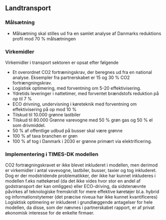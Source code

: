 ## Landtransport

### Målsætning
- Målsætning skal stilles ud fra en samlet analyse af Danmarks reduktions profil mod 70 % målsætningen

### Virkemidler
Virkemidler i transport sektoren er opsat efter følgende 
- Et overordnet CO2 fortræningskrav, der beregnes ud fra en national analyse. Eksempler fra partnerskabet er 15 og 30 % CO2 fortrængningskrav.
- Logistisk optimering, med forventning om 5-20 effektivisering.
- Ydretids leveringer i nattetimer, med forventet brændstofs reduktion på op til 7 % 
- ECO drivning, undervisning i køreteknik med forventning om effektivisering på op mod 10 %
- Tilskud til 10.000 grønne lastbiler
- Tilskud til 80.000 Grønne varevogne med 50 % grøn gas og 50 % el som drivmiddel.
- 50 % af offentlige udbud på busser skal være grønne
- 100 % af taxa branchen er grøn
- 100 % af tog i Danmark i 2030 er grønne primært via elektrificering.

### Implementering i TIMES-DK modellen
CO2 fortrægningskravet er ikke blevet inkluderet i modellen, men derimod er virkemidler i antal vavevogne, lastbiler, busser, taxier og tog inkluderet.
Dog er der modstridende problematikker, der ikke har kunnet inkluderes i modellen f.eks nattekørsel (da det ikke vides hvor stor en andel af godstransport der kan omligges) eller ECO-driving, da sidstenævnte påvirkes af teknologiske fremskridt for mere effektive køretøjer bl.a. hybrid og informationstytemer (det præcise niveua har ikke kunnet kvantificeres)
Logisktisk optimering er inkluderet i grundlæggende antagelser for hele modellen, da disse, som der nævnes i partnerskabet rapport, er af privat økonomisk interesse for de enkelte firmaer.

